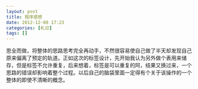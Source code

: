 ```yaml
---
layout: post
title: 程序感想
date: 2012-12-08 17:23
categories: [札记]
tags: []
---
```

思全而做，将整体的思路思考完全再动手，不然很容易使自己做了半天却发现自己原来偏离了预定的轨道。正如这次的标签设计，先开始我认为另外做个表用来储存，但是标签不允许重复，后来想着，标签是可以重复的阿，结果又换过来，一个思路的错误却影响着整个过程。以后自己的脑袋里面一定得有个关于该操作的一个整体的即使不清晰的概念。